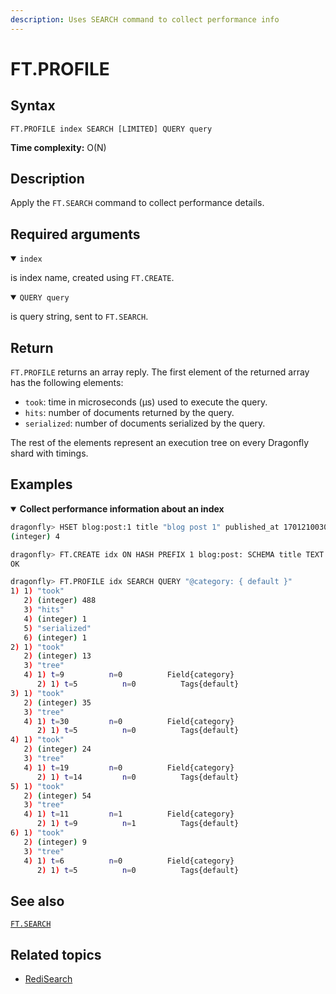 ```yaml
---
description: Uses SEARCH command to collect performance info
---
```


# FT.PROFILE

## Syntax

    FT.PROFILE index SEARCH [LIMITED] QUERY query

**Time complexity:** O(N)

## Description

Apply the `FT.SEARCH` command to collect performance details.

## Required arguments

<details open>
<summary><code>index</code></summary>

is index name, created using `FT.CREATE`.
</details>

<details open>
<summary><code>QUERY query</code></summary>

is query string, sent to `FT.SEARCH`.
</details>

## Return

`FT.PROFILE` returns an array reply.
The first element of the returned array has the following elements:

- `took`: time in microseconds (μs) used to execute the query.
- `hits`: number of documents returned by the query.
- `serialized`: number of documents serialized by the query.

The rest of the elements represent an execution tree on every Dragonfly shard with timings.

## Examples

<details open>
<summary><b>Collect performance information about an index</b></summary>

```bash
dragonfly> HSET blog:post:1 title "blog post 1" published_at 1701210030 category "default" description "this is a blog"
(integer) 4

dragonfly> FT.CREATE idx ON HASH PREFIX 1 blog:post: SCHEMA title TEXT SORTABLE published_at NUMERIC SORTABLE category TAG SORTABLE description TEXT NOINDEX
OK

dragonfly> FT.PROFILE idx SEARCH QUERY "@category: { default }"
1) 1) "took"
   2) (integer) 488
   3) "hits"
   4) (integer) 1
   5) "serialized"
   6) (integer) 1
2) 1) "took"
   2) (integer) 13
   3) "tree"
   4) 1) t=9          n=0          Field{category}
      2) 1) t=5          n=0          Tags{default}
3) 1) "took"
   2) (integer) 35
   3) "tree"
   4) 1) t=30         n=0          Field{category}
      2) 1) t=5          n=0          Tags{default}
4) 1) "took"
   2) (integer) 24
   3) "tree"
   4) 1) t=19         n=0          Field{category}
      2) 1) t=14         n=0          Tags{default}
5) 1) "took"
   2) (integer) 54
   3) "tree"
   4) 1) t=11         n=1          Field{category}
      2) 1) t=9          n=1          Tags{default}
6) 1) "took"
   2) (integer) 9
   3) "tree"
   4) 1) t=6          n=0          Field{category}
      2) 1) t=5          n=0          Tags{default}
```
</details>

## See also

[`FT.SEARCH`](./ft.search.md)

## Related topics

- [RediSearch](https://redis.io/docs/stack/search)
